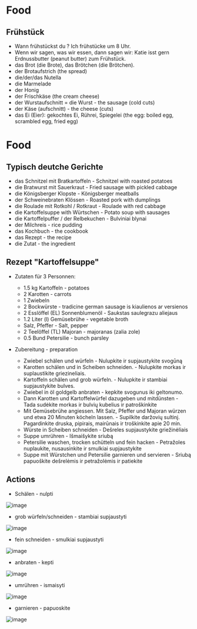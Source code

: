 # Food

## Frühstück

- Wann frühstückst du ? Ich frühstücke um 8 Uhr.
- Wenn wir sagen, was wir essen, dann sagen wir: Katie isst gern Erdnussbutter (peanut butter) zum Frühstück.
- das Brot (die Brote), das Brötchen (die Brötchen).
- der Brotaufstrich (the spread)
- die/der/das Nutella
- die Marmelade
- der Honig
- der Frischkäse (the cream cheese)
- der Wurstaufschnitt = die Wurst - the sausage (cold cuts)
- der Käse (aufschnitt) - the cheese (cuts)
- das Ei (Eier): gekochtes Ei, Rührei, Spiegelei (the egg: boiled egg, scrambled egg, fried egg) 

# Food

## Typisch deutche Gerichte

- das Schnitzel mit Bratkartoffeln - Schnitzel with roasted potatoes
- die Bratwurst mit Sauerkraut - Fried sausage with pickled cabbage
- die Königsberger Klopste - Königsberger meatballs
- der Schweinebraten Klössen - Roasted pork with dumplings
- die Roulade mit Rotkohl / Rotkraut - Roulade with red cabbage
- die Kartoffelsuppe with Würtschen - Potato soup with sausages
- die Kartoffelpuffer / der Relbekuchen - Bulviniai blynai
- der Milchreis - rice pudding
- das Kochbuch - the cookbook
- das Rezept - the recipe
- die Zutat - the ingredient

## Rezept "Kartoffelsuppe"

-   Zutaten für 3 Personnen:
    -  1.5 kg Kartoffeln - potatoes
    -  2 Karotten - carrots
    -  1 Zwiebeln
    -  2 Bockwürste - tradicine german sausage is kiaulienos ar versienos
    -  2 Esslöffel (EL) Sonnenblumenöl - Saukstas saulegrazu aliejaus
    -  1.2 Liter (l) Gemüsebrühe - vegetable broth
    -  Salz, Pfeffer - Salt, pepper
    -  2 Teelöffel (TL) Majoran - majoranas (zalia zole)
    -  0.5 Bund Petersilie - bunch parsley

-  Zubereitung - preparation
      -  Zwiebel schälen und würfeln - Nulupkite ir supjaustykite svogūną
      -  Karotten schälen und in Scheiben schneiden. - Nulupkite morkas ir suplaustikite griezineliais.
      -  Kartoffeln schälen und grob würfeln. - Nulupkite ir stambiai supjaustykite bulves.
      -  Zwiebel in öl goldgelb anbraten - kepkite svogunus iki geltonumo.
      -  Dann Karotten und Kartoffelwürfel dazugeben und mitdünsten - Tada sudėkite morkas ir bulvių kubelius ir patroškinkite
      -  Mit Gemüsebrühe angiessen. Mit Salz, Pfeffer und Majoran würzen und etwa 20 Minuten köcheln lassen. - Supilkite daržovių sultinį. Pagardinkite druska, pipirais, mairūnais ir troškinkite apie 20 min.
      -  Würste in Scheiben schneiden - Dešreles supjaustykite griežinėliais
      -  Suppe umrühren - Išmaišykite sriubą
      -  Petersilie waschen, trocken schütteln und fein hacken - Petražoles nuplaukite, nusausinkite ir smulkiai supjaustykite
      -  Suppe mit Würstchen und Petersilie garnieren und servieren - Sriubą papuoškite dešrelėmis ir petražolėmis ir patiekite

## Actions

- Schälen - nulpti

![image](https://github.com/petrasvestartas/german_language/assets/18013985/18b329d1-1da2-4de2-9f83-6cb30fae0cc9)

- grob würfeln/schneiden - stambiai supjaustyti

![image](https://github.com/petrasvestartas/german_language/assets/18013985/e1b62a40-6cf9-4b71-a10a-f631492bae7c)

- fein schneiden - smulkiai supjaustyti

![image](https://github.com/petrasvestartas/german_language/assets/18013985/4f30609c-3808-405f-8530-803237d67af6)

- anbraten - kepti

![image](https://github.com/petrasvestartas/german_language/assets/18013985/91d4c0b7-0c3f-4b22-bb4d-c94245266afc)

- umrühren - ismaisyti

![image](https://github.com/petrasvestartas/german_language/assets/18013985/4adf4228-9431-41ae-9409-b13f7015c80f)

- garnieren - papuoskite

![image](https://github.com/petrasvestartas/german_language/assets/18013985/0aa94ade-2ed1-4152-acfb-4e891be46144)





